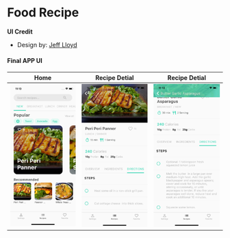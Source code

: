 # Food Recipe


**UI Credit**

- Design by: [Jeff Lloyd](https://dribbble.com/jeff_lloyd)

#### Final APP UI
| Home | Recipe Detial  | Recipe Detial  |
| :---:   | :-: | :-: |
| <img src="ss/ScreenShot-1.png" alt="drawing" width="200"/> | <img src="ss/ScreenShot-2.png" alt="drawing" width="200"/> | <img src="ss/ScreenShot-3.png" alt="drawing" width="200"/> |



